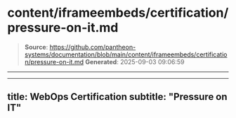 # content/iframeembeds/certification/pressure-on-it.md

> **Source**: https://github.com/pantheon-systems/documentation/blob/main/content/iframeembeds/certification/pressure-on-it.md
> **Generated**: 2025-09-03 09:06:59

---

---
title: WebOps Certification
subtitle: "Pressure on IT"
---

<Partial file="certification-guide/pressure-on-it.md" />
